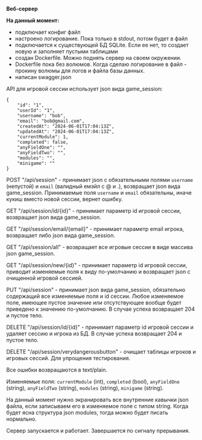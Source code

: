 **Веб-сервер**

**На данный момент:**
* подключает конфиг файл
* настроено логирование. Пока только в stdout, потом будет в файл
* подключается к существующей БД SQLite. Если ее нет, то создает новую и заполняет пустыми таблицами
* создан Dockerfile. Можно поднять сервер на своем окружении.
* Dockerfile пока без волюмов. Когда сделаю логирование в файл - прокину волюмы для логов и файла базы данных.
* написан swagger.json

API для игровой сессии использует json вида game_session:

```
{
    "id": "1",
    "userId": "1",
    "username": "bob",
    "email": "bob@gmail.com",
    "createdAt": "2024-06-01T17:04:13Z",
    "updatedAt": "2024-06-01T17:04:13Z",
    "currentModule": 1,
    "completed": false,
    "anyFieldOne": "",
    "anyFieldTwo": "",
    "modules": "",
    "minigame": ""
}
```

POST "/api/session" - принимает json с обязательными полями `username` (непустой) и `email` (валидный емэйл с @ и .), возвращает json вида game_session.
Принимаемые поля `username` и `email` обязательны, иначе кукиш вместо новой сессии, вернет ошибку.

GET "/api/session/id/{id}" - принимает параметр id игровой сессии, возвращает json вида game_session.

GET "/api/session/email/{email}" - принимает параметр email игрока, возвращает либо json вида game_session.

GET "/api/session/all" - возвращает все игровые сессии в виде массива json game_session.

GET "/api/session/new/{id}" - принимает параметр id игровой сессии, приводит изменяемые поля к виду по-умолчанию и возвращает json с очищенной игровой сессией.

PUT "/api/session" - принимает json вида game_session, обязательно содержащий все изменяемые поля и id сессии. Любое изменяемое поле, имеющее пустое значение или отсутствующее вообще будет приведено к значению по-умолчанию. В случае успеха возвращает 204 и пустое тело.

DELETE "/api/session/id/{id}" - принимает параметр id игровой сессии и удаляет сессию и игрока из БД. В случае успеха возвращает 204 и пустое тело.

DELETE "/api/session/verydangerousbutton" - очищает таблицы игроков и игровых сессий. Для упрощения тестирования.

Все ошибки возвращаются в text/plain.

Изменяемые поля: `currentModule` (int), `completed` (bool), `anyFieldOne` (string), `anyFieldTwo` (string), `modules` (string), `minigame` (string).

На данный момент нужно экранировать все внутренние кавычки json файла, если записываем его в изменяемое поле с типом string. Когда будет ясна структура json modules, тогда можно будет писать нормально.

Сервер запускается и работает. Завершается по сигналу прерывания.

